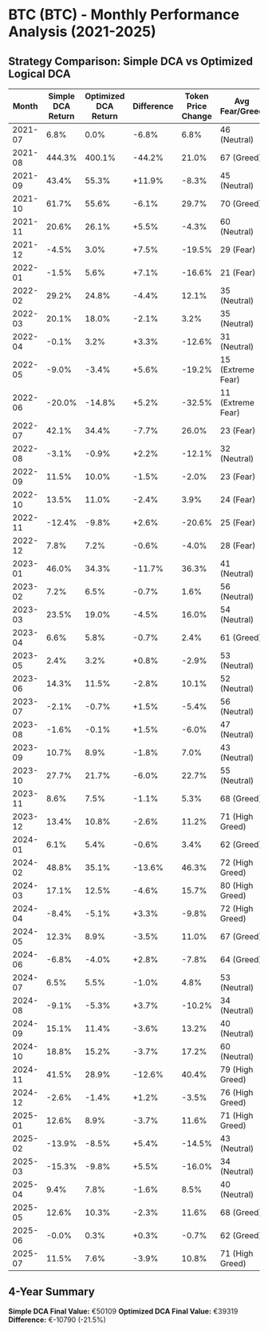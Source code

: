 # BTC (BTC) - Monthly Performance Analysis (2021-2025)

## Strategy Comparison: Simple DCA vs Optimized Logical DCA

| Month | Simple DCA Return | Optimized DCA Return | Difference | Token Price Change | Avg Fear/Greed | Winner |
|-------|-------------------|---------------------|------------|-------------------|---------------|--------|
| 2021-07 | 6.8% | 0.0% | -6.8% | 6.8% | 46 (Neutral) | 📈 Simple |
| 2021-08 | 444.3% | 400.1% | -44.2% | 21.0% | 67 (Greed) | 📈 Simple |
| 2021-09 | 43.4% | 55.3% | +11.9% | -8.3% | 45 (Neutral) | 🚀 Optimized |
| 2021-10 | 61.7% | 55.6% | -6.1% | 29.7% | 70 (Greed) | 📈 Simple |
| 2021-11 | 20.6% | 26.1% | +5.5% | -4.3% | 60 (Neutral) | 🚀 Optimized |
| 2021-12 | -4.5% | 3.0% | +7.5% | -19.5% | 29 (Fear) | 🚀 Optimized |
| 2022-01 | -1.5% | 5.6% | +7.1% | -16.6% | 21 (Fear) | 🚀 Optimized |
| 2022-02 | 29.2% | 24.8% | -4.4% | 12.1% | 35 (Neutral) | 📈 Simple |
| 2022-03 | 20.1% | 18.0% | -2.1% | 3.2% | 35 (Neutral) | 📈 Simple |
| 2022-04 | -0.1% | 3.2% | +3.3% | -12.6% | 31 (Neutral) | 🚀 Optimized |
| 2022-05 | -9.0% | -3.4% | +5.6% | -19.2% | 15 (Extreme Fear) | 🚀 Optimized |
| 2022-06 | -20.0% | -14.8% | +5.2% | -32.5% | 11 (Extreme Fear) | 🚀 Optimized |
| 2022-07 | 42.1% | 34.4% | -7.7% | 26.0% | 23 (Fear) | 📈 Simple |
| 2022-08 | -3.1% | -0.9% | +2.2% | -12.1% | 32 (Neutral) | 🚀 Optimized |
| 2022-09 | 11.5% | 10.0% | -1.5% | -2.0% | 23 (Fear) | 📈 Simple |
| 2022-10 | 13.5% | 11.0% | -2.4% | 3.9% | 24 (Fear) | 📈 Simple |
| 2022-11 | -12.4% | -9.8% | +2.6% | -20.6% | 25 (Fear) | 🚀 Optimized |
| 2022-12 | 7.8% | 7.2% | -0.6% | -4.0% | 28 (Fear) | 📈 Simple |
| 2023-01 | 46.0% | 34.3% | -11.7% | 36.3% | 41 (Neutral) | 📈 Simple |
| 2023-02 | 7.2% | 6.5% | -0.7% | 1.6% | 56 (Neutral) | 📈 Simple |
| 2023-03 | 23.5% | 19.0% | -4.5% | 16.0% | 54 (Neutral) | 📈 Simple |
| 2023-04 | 6.6% | 5.8% | -0.7% | 2.4% | 61 (Greed) | 📈 Simple |
| 2023-05 | 2.4% | 3.2% | +0.8% | -2.9% | 53 (Neutral) | 🚀 Optimized |
| 2023-06 | 14.3% | 11.5% | -2.8% | 10.1% | 52 (Neutral) | 📈 Simple |
| 2023-07 | -2.1% | -0.7% | +1.5% | -5.4% | 56 (Neutral) | 🚀 Optimized |
| 2023-08 | -1.6% | -0.1% | +1.5% | -6.0% | 47 (Neutral) | 🚀 Optimized |
| 2023-09 | 10.7% | 8.9% | -1.8% | 7.0% | 43 (Neutral) | 📈 Simple |
| 2023-10 | 27.7% | 21.7% | -6.0% | 22.7% | 55 (Neutral) | 📈 Simple |
| 2023-11 | 8.6% | 7.5% | -1.1% | 5.3% | 68 (Greed) | 📈 Simple |
| 2023-12 | 13.4% | 10.8% | -2.6% | 11.2% | 71 (High Greed) | 📈 Simple |
| 2024-01 | 6.1% | 5.4% | -0.6% | 3.4% | 62 (Greed) | 📈 Simple |
| 2024-02 | 48.8% | 35.1% | -13.6% | 46.3% | 72 (High Greed) | 📈 Simple |
| 2024-03 | 17.1% | 12.5% | -4.6% | 15.7% | 80 (High Greed) | 📈 Simple |
| 2024-04 | -8.4% | -5.1% | +3.3% | -9.8% | 72 (High Greed) | 🚀 Optimized |
| 2024-05 | 12.3% | 8.9% | -3.5% | 11.0% | 67 (Greed) | 📈 Simple |
| 2024-06 | -6.8% | -4.0% | +2.8% | -7.8% | 64 (Greed) | 🚀 Optimized |
| 2024-07 | 6.5% | 5.5% | -1.0% | 4.8% | 53 (Neutral) | 📈 Simple |
| 2024-08 | -9.1% | -5.3% | +3.7% | -10.2% | 34 (Neutral) | 🚀 Optimized |
| 2024-09 | 15.1% | 11.4% | -3.6% | 13.2% | 40 (Neutral) | 📈 Simple |
| 2024-10 | 18.8% | 15.2% | -3.7% | 17.2% | 60 (Neutral) | 📈 Simple |
| 2024-11 | 41.5% | 28.9% | -12.6% | 40.4% | 79 (High Greed) | 📈 Simple |
| 2024-12 | -2.6% | -1.4% | +1.2% | -3.5% | 76 (High Greed) | 🚀 Optimized |
| 2025-01 | 12.6% | 8.9% | -3.7% | 11.6% | 71 (High Greed) | 📈 Simple |
| 2025-02 | -13.9% | -8.5% | +5.4% | -14.5% | 43 (Neutral) | 🚀 Optimized |
| 2025-03 | -15.3% | -9.8% | +5.5% | -16.0% | 34 (Neutral) | 🚀 Optimized |
| 2025-04 | 9.4% | 7.8% | -1.6% | 8.5% | 40 (Neutral) | 📈 Simple |
| 2025-05 | 12.6% | 10.3% | -2.3% | 11.6% | 68 (Greed) | 📈 Simple |
| 2025-06 | -0.0% | 0.3% | +0.3% | -0.7% | 62 (Greed) | 🚀 Optimized |
| 2025-07 | 11.5% | 7.6% | -3.9% | 10.8% | 71 (High Greed) | 📈 Simple |

## 4-Year Summary

**Simple DCA Final Value:** €50109
**Optimized DCA Final Value:** €39319
**Difference:** €-10790 (-21.5%)

